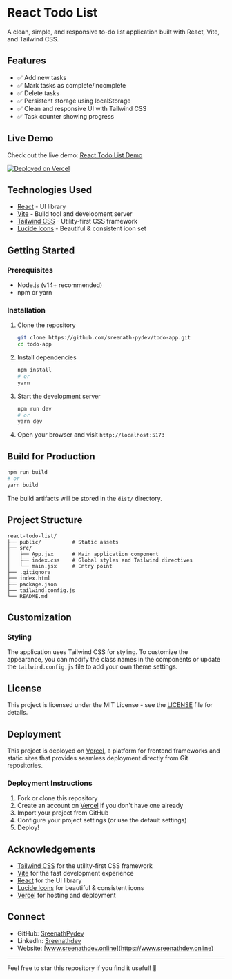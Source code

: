 # React Todo List
A clean, simple, and responsive to-do list application built with React, Vite, and Tailwind CSS.

## Features
- ✅ Add new tasks
- ✅ Mark tasks as complete/incomplete
- ✅ Delete tasks
- ✅ Persistent storage using localStorage
- ✅ Clean and responsive UI with Tailwind CSS
- ✅ Task counter showing progress

## Live Demo
Check out the live demo: [React Todo List Demo](https://todo-app-seven-sand-30.vercel.app/)

[![Deployed on Vercel](https://img.shields.io/badge/Deployed%20on-Vercel-black?style=for-the-badge&logo=vercel)](https://todo-app-seven-sand-30.vercel.app/)

## Technologies Used
- [React](https://reactjs.org/) - UI library
- [Vite](https://vitejs.dev/) - Build tool and development server
- [Tailwind CSS](https://tailwindcss.com/) - Utility-first CSS framework
- [Lucide Icons](https://lucide.dev/) - Beautiful & consistent icon set

## Getting Started
### Prerequisites
- Node.js (v14+ recommended)
- npm or yarn

### Installation
1. Clone the repository
   ```bash
   git clone https://github.com/sreenath-pydev/todo-app.git
   cd todo-app
   ```

2. Install dependencies
   ```bash
   npm install
   # or
   yarn
   ```

3. Start the development server
   ```bash
   npm run dev
   # or
   yarn dev
   ```

4. Open your browser and visit `http://localhost:5173`

## Build for Production
```bash
npm run build
# or
yarn build
```
The build artifacts will be stored in the `dist/` directory.

## Project Structure
```
react-todo-list/
├── public/          # Static assets
├── src/
│   ├── App.jsx      # Main application component
│   ├── index.css    # Global styles and Tailwind directives
│   └── main.jsx     # Entry point
├── .gitignore
├── index.html
├── package.json
├── tailwind.config.js
└── README.md
```

## Customization
### Styling
The application uses Tailwind CSS for styling. To customize the appearance, you can modify the class names in the components or update the `tailwind.config.js` file to add your own theme settings.

## License
This project is licensed under the MIT License - see the [LICENSE](LICENSE) file for details.

## Deployment
This project is deployed on [Vercel](https://vercel.com), a platform for frontend frameworks and static sites that provides seamless deployment directly from Git repositories.

### Deployment Instructions
1. Fork or clone this repository
2. Create an account on [Vercel](https://vercel.com) if you don't have one already
3. Import your project from GitHub
4. Configure your project settings (or use the default settings)
5. Deploy!

## Acknowledgements
- [Tailwind CSS](https://tailwindcss.com/) for the utility-first CSS framework
- [Vite](https://vitejs.dev/) for the fast development experience
- [React](https://reactjs.org/) for the UI library
- [Lucide Icons](https://lucide.dev/) for beautiful & consistent icons
- [Vercel](https://vercel.com) for hosting and deployment

## Connect
- GitHub: [SreenathPydev](https://github.com/sreenath-pydev)
- LinkedIn: [Sreenathdev](https://linkedin.com/in/sreenathdev)
- Website: [www.sreenathdev.online](https://www.sreenathdev.online)

---
Feel free to star this repository if you find it useful! 💫
